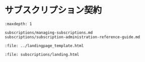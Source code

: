 # サブスクリプション契約

```{toctree}
:maxdepth: 1

subscriptions/managing-subscriptions.md
subscriptions/subscription-administration-reference-guide.md
```

```{raw} html
:file: ../landingpage_template.html
```

```{raw} html
:file: subscriptions/landing.html
```
